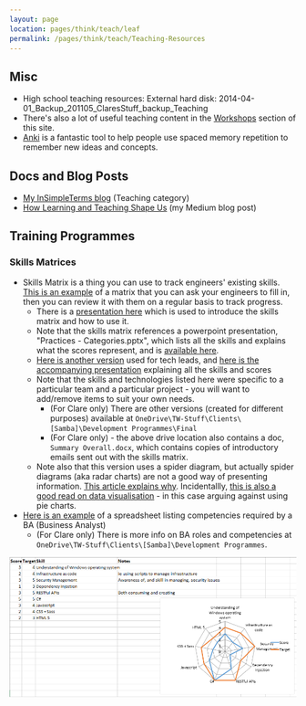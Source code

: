 ```yaml
---
layout: page
location: pages/think/teach/leaf
permalink: /pages/think/teach/Teaching-Resources
---
```


## Misc

- High school teaching resources: External hard disk: 2014-04-01_Backup\_201105_ClaresStuff_backup\_Teaching
- There's also a lot of useful teaching content in the [Workshops](pages/think/events/Workshops) section of this site.
- [Anki](apps.ankiweb.net) is a fantastic tool to help people use spaced memory repetition to remember new ideas and concepts.

## Docs and Blog Posts

- [My InSimpleTerms blog](https://insimpleterms.blog/category/teaching) (Teaching category)
- [How Learning and Teaching Shape Us](https://medium.com/a-woman-in-technology/how-learning-and-teaching-shape-us-3e6333b8c7ba) (my Medium blog post)

## Training Programmes

### Skills Matrices

- Skills Matrix is a thing you can use to track engineers' existing skills. [This is an example](https://docs.google.com/spreadsheets/d/1O_eSoLiWOLeLOxOERF22UiWsjsp59thy1fd8JPhRif4/edit?usp=sharing) of a matrix that you can ask your engineers to fill in, then you can review it with them on a regular basis to track progress. 
    - There is a [presentation here](https://drive.google.com/file/d/18gqpL9ky00CQZ11gh4GWll5Pg6xxHi_g/view?usp=sharing) which is used to introduce the skills matrix and how to use it.
    - Note that the skills matrix references a powerpoint presentation, "Practices - Categories.pptx", which lists all the skills and explains what the scores represent, and is [available here](https://drive.google.com/file/d/1569G1kM5YhBfFR9qB7pLNcBo_o1niGAn/view?usp=sharing). 
    - [Here is another version](https://drive.google.com/file/d/1BzyJWBHgXe6G46DbLNQ96wDxIXeYKIwh/view?usp=sharing) used for tech leads, and [here is the accompanying presentation](https://drive.google.com/file/d/12SN5kqNuxI88wW4afONbc_7bMJ9abQNu/view?usp=sharing) explaining all the skills and scores
    - Note that the skills and technologies listed here were specific to a particular team and a particular project - you will want to add/remove items to suit your own needs.
        - (For Clare only) There are other versions (created for different purposes) available at `OneDrive\TW-Stuff\Clients\[Samba]\Development Programmes\Final`
        - (For Clare only) - the above drive location also contains a doc, `Summary Overall.docx`, which contains copies of introductory emails sent out with the skills matrix.
    - Note also that this version uses a spider diagram, but actually spider diagrams (aka radar charts) are not a good way of presenting information. [This article explains why](https://blog.scottlogic.com/2011/09/23/a-critique-of-radar-charts.html). Incidentallly, [this is also a good read on data visualisation]((https://blog.funnel.io/why-we-dont-use-pie-charts-and-some-tips-on-better-data-visualizations)) - in this case arguing against using pie charts.
- [Here is an example](https://drive.google.com/file/d/1sGyyOeFg4xl58WLq8bBuOmdrruLAcCE7/view?usp=sharing) of a spreadsheet listing competencies required by a BA (Business Analyst)
    - (For Clare only) There is more info on BA roles and competencies at `OneDrive\TW-Stuff\Clients\[Samba]\Development Programmes`.

![skills matrix](/resources/images/skills-matrix.png)
